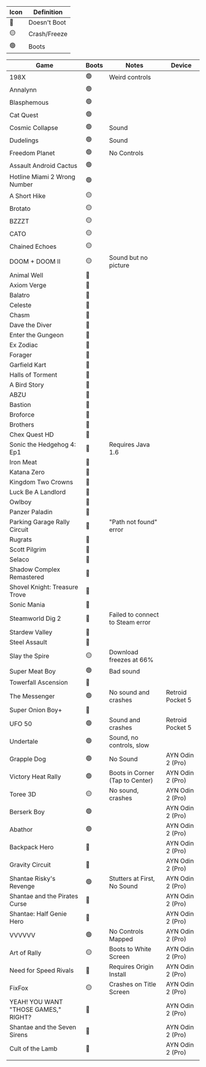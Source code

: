 
| Icon | Definition   |
|------|--------------|
| 🔴    | Doesn't Boot |
| 🟡    | Crash/Freeze |
| 🟢    | Boots        |


| Game                                 | Boots | Notes                            | Device           |
|--------------------------------------|--------|----------------------------------|------------------|
| 198X                                 | 🟢      | Weird controls                   |                  |
| Annalynn                             | 🟢      |                                  |                  |
| Blasphemous                          | 🟢      |                                  |                  |
| Cat Quest                            | 🟢      |                                  |                  |
| Cosmic Collapse                      | 🟢      | Sound                            |                  |
| Dudelings                            | 🟢      | Sound                            |                  |
| Freedom Planet                       | 🟢      | No Controls                      |                  |
| Assault Android Cactus               | 🟢      |                                  |                  |
| Hotline Miami 2 Wrong Number         | 🟢      |                                  |                  |
| A Short Hike                         | 🟡      |                                  |                  |
| Brotato                              | 🟡      |                                  |                  |
| BZZZT                                | 🟡      |                                  |                  |
| CATO                                 | 🟡      |                                  |                  |
| Chained Echoes                       | 🟡      |                                  |                  |
| DOOM + DOOM II                       | 🟡      | Sound but no picture             |                  |
| Animal Well                          | 🔴      |                                  |                  |
| Axiom Verge                          | 🔴      |                                  |                  |
| Balatro                              | 🔴      |                                  |                  |
| Celeste                              | 🔴      |                                  |                  |
| Chasm                                | 🔴      |                                  |                  |
| Dave the Diver                       | 🔴      |                                  |                  |
| Enter the Gungeon                    | 🔴      |                                  |                  |
| Ex Zodiac                            | 🔴      |                                  |                  |
| Forager                              | 🔴      |                                  |                  |
| Garfield Kart                        | 🔴      |                                  |                  |
| Halls of Torment                     | 🔴      |                                  |                  |
| A Bird Story                         | 🔴      |                                  |                  |
| ABZU                                 | 🔴      |                                  |                  |
| Bastion                              | 🔴      |                                  |                  |
| Broforce                             | 🔴      |                                  |                  |
| Brothers                             | 🔴      |                                  |                  |
| Chex Quest HD                        | 🔴      |                                  |                  |
| Sonic the Hedgehog 4: Ep1            | 🔴      | Requires Java 1.6                |                  |
| Iron Meat                            | 🔴      |                                  |                  |
| Katana Zero                          | 🔴      |                                  |                  |
| Kingdom Two Crowns                   | 🔴      |                                  |                  |
| Luck Be A Landlord                   | 🔴      |                                  |                  |
| Owlboy                               | 🔴      |                                  |                  |
| Panzer Paladin                       | 🔴      |                                  |                  |
| Parking Garage Rally Circuit         | 🔴      | "Path not found" error           |                  |
| Rugrats                              | 🔴      |                                  |                  |
| Scott Pilgrim                        | 🔴      |                                  |                  |
| Selaco                               | 🔴      |                                  |                  |
| Shadow Complex Remastered            | 🔴      |                                  |                  |
| Shovel Knight: Treasure Trove        | 🔴      |                                  |                  |
| Sonic Mania                          | 🔴      |                                  |                  |
| Steamworld Dig 2                     | 🔴      | Failed to connect to Steam error |                  |
| Stardew Valley                       | 🔴      |                                  |                  |
| Steel Assault                        | 🔴      |                                  |                  |
| Slay the Spire                       | 🟡      | Download freezes at 66%          |                  |
| Super Meat Boy                       | 🟢      | Bad sound                        |                  |
| Towerfall Ascension                  | 🔴      |                                  |                  |
| The Messenger                        | 🟢      | No sound and crashes             | Retroid Pocket 5 |
| Super Onion Boy+                     | 🔴      |                                  |                  |
| UFO 50                               | 🟢      | Sound and crashes                | Retroid Pocket 5 |
| Undertale                            | 🟢      | Sound, no controls, slow         |                  |
| Grapple Dog                          | 🟢      | No Sound                         | AYN Odin 2 (Pro) |
| Victory Heat Rally                   | 🟢      | Boots in Corner (Tap to Center)  | AYN Odin 2 (Pro) |
| Toree 3D                             | 🟡      | No sound, crashes                | AYN Odin 2 (Pro) |
| Berserk Boy                          | 🟢      |                                  | AYN Odin 2 (Pro) |
| Abathor                              | 🟢      |                                  | AYN Odin 2 (Pro) |
| Backpack Hero                        | 🔴      |                                  | AYN Odin 2 (Pro) |
| Gravity Circuit                      | 🔴      |                                  | AYN Odin 2 (Pro) |
| Shantae Risky's Revenge              | 🟢      | Stutters at First, No Sound      | AYN Odin 2 (Pro) |
| Shantae and the Pirates Curse        | 🔴      |                                  | AYN Odin 2 (Pro) |
| Shantae: Half Genie Hero             | 🔴      |                                  | AYN Odin 2 (Pro) |
| VVVVVV                               | 🟢      | No Controls Mapped               | AYN Odin 2 (Pro) |
| Art of Rally                         | 🟡      | Boots to White Screen            | AYN Odin 2 (Pro) |
| Need for Speed Rivals                | 🔴      | Requires Origin Install          | AYN Odin 2 (Pro) |
| FixFox                               | 🟡      | Crashes on Title Screen          | AYN Odin 2 (Pro) |
| YEAH! YOU WANT "THOSE GAMES," RIGHT? | 🔴      |                                  | AYN Odin 2 (Pro) |
| Shantae and the Seven Sirens         | 🔴      |                                  | AYN Odin 2 (Pro) |
| Cult of the Lamb                     | 🔴      |                                  | AYN Odin 2 (Pro) |
|                                      |        |                                  |                  |
